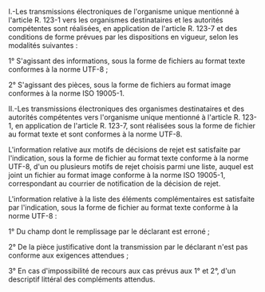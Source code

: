 I.-Les transmissions électroniques de l'organisme unique mentionné à l'article R. 123-1 vers les organismes destinataires et les autorités compétentes sont réalisées, en application de l'article R. 123-7 et des conditions de forme prévues par les dispositions en vigueur, selon les modalités suivantes :  

  

1° S'agissant des informations, sous la forme de fichiers au format texte conformes à la norme UTF-8 ;  

  

2° S'agissant des pièces, sous la forme de fichiers au format image conformes à la norme ISO 19005-1.  

  

II.-Les transmissions électroniques des organismes destinataires et des autorités compétentes vers l'organisme unique mentionné à l'article R. 123-1, en application de l'article R. 123-7, sont réalisées sous la forme de fichier au format texte et sont conformes à la norme UTF-8.  

  

L'information relative aux motifs de décisions de rejet est satisfaite par l'indication, sous la forme de fichier au format texte conforme à la norme UTF-8, d'un ou plusieurs motifs de rejet choisis parmi une liste, auquel est joint un fichier au format image conforme à la norme ISO 19005-1, correspondant au courrier de notification de la décision de rejet.  

  

L'information relative à la liste des éléments complémentaires est satisfaite par l'indication, sous la forme de fichier au format texte conforme à la norme UTF-8 :  

  

1° Du champ dont le remplissage par le déclarant est erroné ;  

  

2° De la pièce justificative dont la transmission par le déclarant n'est pas conforme aux exigences attendues ;  

  

3° En cas d'impossibilité de recours aux cas prévus aux 1° et 2°, d'un descriptif littéral des compléments attendus.

